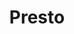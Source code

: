 ---
title: Presto
categories:
  - relational-database
docs:
  - id: java
    url: https://java.testcontainers.org/modules/databases/presto/
    example: |
      ```java
      var presto = new PrestoContainer(DockerImageName.parse("ghcr.io/trinodb/presto:344"));
      presto.start();
      ```
description: |
  Presto is a distributed query engine for big data using the SQL query language. Its architecture allows users to query data sources such as Hadoop, Cassandra, Kafka, AWS S3, Alluxio, MySQL, MongoDB and Teradata, and allows use of multiple data sources within a query.
---